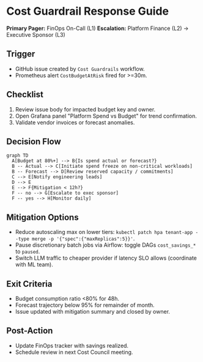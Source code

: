 # Cost Guardrail Response Guide

**Primary Pager:** FinOps On-Call (L1)
**Escalation:** Platform Finance (L2) → Executive Sponsor (L3)

## Trigger
- GitHub issue created by `Cost Guardrails` workflow.
- Prometheus alert `CostBudgetAtRisk` fired for >=30m.

## Checklist
1. Review issue body for impacted budget key and owner.
2. Open Grafana panel "Platform Spend vs Budget" for trend confirmation.
3. Validate vendor invoices or forecast anomalies.

## Decision Flow
```mermaid
graph TD
  A[Budget at 80%+] --> B{Is spend actual or forecast?}
  B -- Actual --> C[Initiate spend freeze on non-critical workloads]
  B -- Forecast --> D[Review reserved capacity / commitments]
  C --> E[Notify engineering leads]
  D --> E
  E --> F{Mitigation < 12h?}
  F -- no --> G[Escalate to exec sponsor]
  F -- yes --> H[Monitor daily]
```

## Mitigation Options
- Reduce autoscaling max on lower tiers: `kubectl patch hpa tenant-app --type merge -p '{"spec":{"maxReplicas":5}}'`.
- Pause discretionary batch jobs via Airflow: toggle DAGs `cost_savings_*` to `paused`.
- Switch LLM traffic to cheaper provider if latency SLO allows (coordinate with ML team).

## Exit Criteria
- Budget consumption ratio <80% for 48h.
- Forecast trajectory below 95% for remainder of month.
- Issue updated with mitigation summary and closed by owner.

## Post-Action
- Update FinOps tracker with savings realized.
- Schedule review in next Cost Council meeting.
